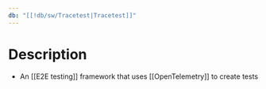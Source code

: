 ```yaml
---
db: "[[!db/sw/Tracetest|Tracetest]]"
---
```

# Description
- An [[E2E testing]] framework that uses [[OpenTelemetry]] to create tests